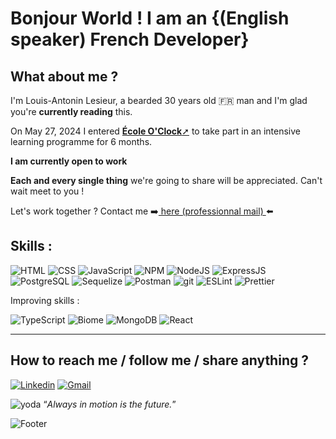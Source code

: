 # Bonjour World ! I am an {(English speaker) French Developer}

## What about me ?

I'm Louis-Antonin Lesieur, a bearded 30 years old 🇫🇷 man and I'm glad you're **currently reading** this. 

On May 27, 2024 I entered [**École O'Clock**&#10138;](https://oclock.io/?_gl=1*gh1vyf*_up*MQ..&gclid=CjwKCAjwjeuyBhBuEiwAJ3vuoYidKAFSiqoUj86HHjfjTP5Jp5z_2sDp-ExjX2vkUIWGKHD-BR92xRoCZC8QAvD_BwE) to take part in an intensive learning programme for 6 months.

**I am currently open to work**

**Each and every single thing** we're going to share will be appreciated. Can't wait meet to you !

Let's work together ? Contact me ➡️[ here (professionnal mail) ](mailto:louisantonin.lesieur@icloud.com)⬅️

## Skills :

![HTML](https://img.shields.io/badge/HTML5-E34F26?style=for-the-badge&logo=html5&logoColor=white)
![CSS](https://img.shields.io/badge/CSS3-1572B6?style=for-the-badge&logo=css3&logoColor=white)
![JavaScript](https://img.shields.io/badge/JavaScript-F7DF1E?style=for-the-badge&logo=javascript&logoColor=black)
![NPM](https://img.shields.io/badge/npm-CB3837?style=for-the-badge&logo=npm&logoColor=white)
![NodeJS](https://img.shields.io/badge/Node.js-43853D?style=for-the-badge&logo=node.js&logoColor=white)
![ExpressJS](https://img.shields.io/badge/Express%20js-000000?style=for-the-badge&logo=express&logoColor=white)
![PostgreSQL](https://img.shields.io/badge/PostgreSQL-316192?style=for-the-badge&logo=postgresql&logoColor=white)
![Sequelize](https://img.shields.io/badge/Sequelize-52B0E7?style=for-the-badge&logo=Sequelize&logoColor=white)
![Postman](https://img.shields.io/badge/Postman-FF6C37?style=for-the-badge&logo=Postman&logoColor=white)
![git](https://img.shields.io/badge/GIT-E44C30?style=for-the-badge&logo=git&logoColor=white)
![ESLint](https://img.shields.io/badge/eslint-3A33D1?style=for-the-badge&logo=eslint&logoColor=white)
![Prettier](https://img.shields.io/badge/prettier-1A2C34?style=for-the-badge&logo=prettier&logoColor=F7BA3E)

Improving skills :

![TypeScript](https://img.shields.io/badge/TypeScript-007ACC?style=for-the-badge&logo=typescript&logoColor=white)
![Biome](https://img.shields.io/badge/biome-60a5fa?style=for-the-badge&logo=biome&logoColor=white)
![MongoDB](https://img.shields.io/badge/MongoDB-4EA94B?style=for-the-badge&logo=mongodb&logoColor=white)
![React](https://img.shields.io/badge/React-20232A?style=for-the-badge&logo=react&logoColor=61DAFB)

---

## How to reach me / follow me / share anything ?

[![Linkedin](https://img.shields.io/badge/LinkedIn-0077B5?style=for-the-badge&logo=linkedin&logoColor=white)](https://www.linkedin.com/in/louis-antonin-lesieur-158397268/)
[![Gmail](https://img.shields.io/badge/Gmail-D14836?style=for-the-badge&logo=gmail&logoColor=white)](mailto:louisantonin.lesieur@gmail.com)

![yoda](https://img.icons8.com/?size=100&id=TmBeo7H4cjCl&format=png&color=000000) “*Always in motion is the future.*”

![Footer](https://github.com/user-attachments/assets/9ac5bc42-ed48-4be0-9527-43b782af6aff)
<!-- Custom your own here : https://leviarista.github.io/github-profile-header-generator/ -->

